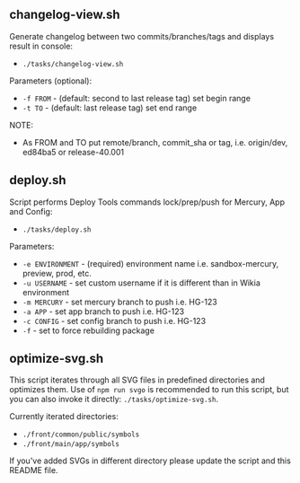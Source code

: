 ## changelog-view.sh
Generate changelog between two commits/branches/tags and displays result in console:

* `./tasks/changelog-view.sh`

Parameters (optional):
* `-f FROM` - (default: second to last release tag) set begin range
* `-t TO` - (default: last release tag) set end range

NOTE:
* As FROM and TO put remote/branch, commit_sha or tag, i.e. origin/dev, ed84ba5 or release-40.001

## deploy.sh
Script performs Deploy Tools commands lock/prep/push for Mercury, App and Config:

* `./tasks/deploy.sh`

Parameters:
* `-e ENVIRONMENT` - (required) environment name i.e. sandbox-mercury, preview, prod, etc.
* `-u USERNAME` - set custom username if it is different than in Wikia environment
* `-m MERCURY` - set mercury branch to push i.e. HG-123
* `-a APP` - set app branch to push i.e. HG-123
* `-c CONFIG` - set config branch to push i.e. HG-123
* `-f` - set to force rebuilding package

## optimize-svg.sh
This script iterates through all SVG files in predefined directories and optimizes them.
Use of `npm run svgo` is recommended to run this script, but you can also invoke it directly: `./tasks/optimize-svg.sh`.

Currently iterated directories:
* `./front/common/public/symbols`
* `./front/main/app/symbols`

If you've added SVGs in different directory please update the script and this README file.
